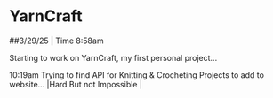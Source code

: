 # YarnCraft

##3/29/25 | Time 8:58am

Starting to work on YarnCraft, my first personal project...

10:19am Trying to find API for Knitting & Crocheting Projects to add to website...
|Hard But not Impossible |
